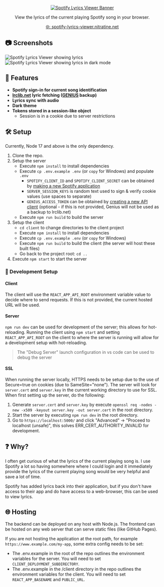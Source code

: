 <div style="text-align: center">
    <a href="https://spotify-lyrics-viewer.nitratine.net/"><img src="./client/src/img/banner.png" alt="Spotify Lyrics Viewer Banner" style="background: white;"></a>
</div>
<p align="center">View the lyrics of the current playing Spotify song in your browser.</p>
<p align="center"><a href="https://spotify-lyrics-viewer.nitratine.net/">🌐: spotify-lyrics-viewer.nitratine.net</a></p>

## 📷 Screenshots

![Spotify Lyrics Viewer showing lyrics](https://nitratine.net/posts/spotify-lyrics-viewer/sample.jpg)
![Spotify Lyrics Viewer showing lyrics in dark mode](https://nitratine.net/posts/spotify-lyrics-viewer/sample-dark.jpg)

## 📝 Features

- **Spotify sign-in for current song identification**
- **[lrclib.net](https://lrclib.net/) lyric fetching ([GENIUS](https://genius.com/) backup)**
- **Lyrics sync with audio**
- **Dark theme**
- **Tokens stored in a session-like object**
  - Session is in a cookie due to server restrictions

## 🛠️ Setup

Currently, Node 17 and above is the only dependency.

1. Clone the repo.
2. Setup the server
   - Execute `npm install` to install dependencies
   - Execute `cp .env.example .env` (or `copy` for Windows) and populate `.env`
     - `SPOTIFY_CLIENT_ID` and `SPOTIFY_CLIENT_SECRET` can be obtained by [making a new Spotify application](https://developer.spotify.com/dashboard/applications)
     - `SERVER_SESSION_KEYS` is random text used to sign & verify cookie values (use spaces to separate)
     - `GENIUS_ACCESS_TOKEN` can be obtained by [creating a new API client](https://genius.com/developers) (optional - if this is not provided, Genius will not be used as a backup to lrclib.net)
   - Execute `npm run build` to build the server
3. Setup the client
   - `cd client` to change directories to the client project
   - Execute `npm install` to install dependencies
   - Execute `cp .env.example .env` (or `copy` for Windows)
   - Execute `npm run build` to build the client (the server will host these built files)
   - Go back to the project root: `cd ..`
4. Execute `npm start` to start the server

### 🧪 Development Setup

#### Client

The client will use the `REACT_APP_API_ROOT` environment variable value to decide where to send requests. If this is not provided, the current hosted URL will be used.

#### Server

`npm run dev` can be used for development of the server; this allows for hot-reloading. Running the client using `npm start` and setting `REACT_APP_API_ROOT` on the client to where the server is running will allow for a development setup with hot-reloading.

> The "Debug Server" launch configuration in vs code can be used to debug the server

#### SSL

When running the server locally, HTTPS needs to be setup due to the use of Secure=true on cookies (due to SameSite="none"). The server will look for `server.cert` and `server.key` in the current working directory to use for SSL. When first setting up the server, do the following:

1. Generate `server.cert` and `server.key` by execute `openssl req -nodes -new -x509 -keyout server.key -out server.cert` in the root directory.
2. Start the server by executing `npm run dev` in the root directory.
3. Go to `https://localhost:5000/` and click "Advanced" -> "Proceed to localhost (unsafe)", this solves ERR_CERT_AUTHORITY_INVALID for development.

## ❓ Why?

I often get curious of what the lyrics of the current playing song is. I use Spotify a lot so having somewhere where I could login and it immediately provide the lyrics of the current playing song would be very helpful and save a lot of time.

Spotify has added lyrics back into their application, but if you don't have access to their app and do have access to a web-browser, this can be used to view lyrics.

## 🌐 Hosting

The backend can be deployed on any host with Node.js. The frontend can be hosted on any web server that can serve static files (like GitHub Pages).

If you are not hosting the application at the root path, for example `https://www.example.com/my-app`, some extra config needs to be set:

- The .env.example in the root of the repo outlines the environment variables for the server. You will need to set `CLIENT_DEPLOYMENT_SUBDIRECTORY`.
- The .env.example in the /client directory in the repo outlines the environment variables for the client. You will need to set `REACT_APP_BASENAME` and `PUBLIC_URL`.
